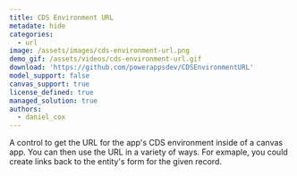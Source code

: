 ```yaml
---
title: CDS Environment URL
metadate: hide
categories:
  - url
image: /assets/images/cds-environment-url.png
demo_gif: /assets/videos/cds-environment-url.gif
download: 'https://github.com/powerappsdev/CDSEnvironmentURL'
model_support: false
canvas_support: true
license_defined: true
managed_solution: true
authors:
  - daniel_cox
---
```

A control to get the URL for the app's CDS environment inside of a canvas app. You can then use the URL in a variety of ways. For exmaple, you could create links back to the entity's form for the given record.
